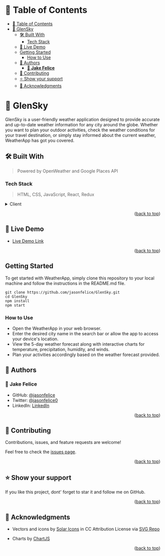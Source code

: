 <a name="readme-top"></a>

# 📗 Table of Contents

- [📗 Table of Contents](#-table-of-contents)
- [📖 GlenSky ](#-glensky-)
  - [🛠 Built With ](#-built-with-)
    - [Tech Stack ](#tech-stack-)
  - [🚀 Live Demo ](#-live-demo-)
  - [Getting Started](#getting-started)
    - [How to Use](#how-to-use)
  - [👥 Authors ](#-authors-)
    - [👤 **Jake Felice**](#-jake-felice)
  - [🤝 Contributing ](#-contributing-)
  - [⭐️ Show your support ](#️-show-your-support-)
  - [🙏 Acknowledgments ](#-acknowledgments-)

<!-- PROJECT DESCRIPTION -->

# 📖 GlenSky <a name="about-project"></a>
GlenSky is a user-friendly weather application designed to provide accurate and up-to-date weather information for any city around the globe. Whether you want to plan your outdoor activities, check the weather conditions for your travel destination, or simply stay informed about the current weather, WeatherApp has got you covered.


## 🛠 Built With <a name="built-with"></a>

> Powered by OpenWeather and Google Places API

### Tech Stack <a name="tech-stack"></a>

> HTML, CSS, JavaScript, React, Redux

<details>
  <summary>Client</summary>
  <ul>
    <li><a href="https://reactjs.org/">React.js</a></li>
  </ul>
</details>

<p align="right">(<a href="#readme-top">back to top</a>)</p>

<!-- LIVE DEMO -->

## 🚀 Live Demo <a name="live-demo"></a>

- [Live Demo Link](https://glensky.netlify.app/)

<p align="right">(<a href="#readme-top">back to top</a>)</p>

<!-- GETTING STARTED -->

## Getting Started
To get started with WeatherApp, simply clone this repository to your local machine and follow the instructions in the README.md file.

```
git clone https://github.com/jasonfelice/GlenSky.git
cd GlenSky
npm install
npm start
```

### How to Use
- Open the WeatherApp in your web browser.
- Enter the desired city name in the search bar or allow the app to access your device's location.
- View the 5-day weather forecast along with interactive charts for temperature, precipitation, humidity, and winds.
- Plan your activities accordingly based on the weather forecast provided.

<!-- AUTHORS -->

## 👥 Authors <a name="authors"></a>

### 👤 **Jake Felice**

- GitHub: [@jasonfelice](https://github.com/jasonfelice)
- Twitter: [@jasonfelice0](https://twitter.com/jake_felice)
- LinkedIn: [LinkedIn](https://www.linkedin.com/in/jake-felice/)

<p align="right">(<a href="#readme-top">back to top</a>)</p>



<!-- CONTRIBUTING -->

## 🤝 Contributing <a name="contributing"></a>

Contributions, issues, and feature requests are welcome!

Feel free to check the [issues page](../../issues/).

<p align="right">(<a href="#readme-top">back to top</a>)</p>

<!-- SUPPORT -->

## ⭐️ Show your support <a name="support"></a>

If you like this project, dont' forget to star it and follow me on GitHub.

<p align="right">(<a href="#readme-top">back to top</a>)</p>

<!-- ACKNOWLEDGEMENTS -->

## 🙏 Acknowledgments <a name="acknowledgements"></a>

- Vectors and icons by <a href="https://www.figma.com/community/file/1166831539721848736?ref=svgrepo.com" target="_blank">Solar Icons</a> in CC Attribution License via <a href="https://www.svgrepo.com/" target="_blank">SVG Repo</a>

- Charts by <a href="https://www.chartjs.org/" target="_blank">ChartJS</a>

<p align="right">(<a href="#readme-top">back to top</a>)</p>
